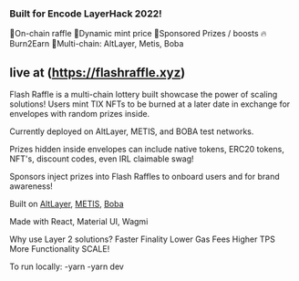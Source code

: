 ### Built for Encode LayerHack 2022!
🎫On-chain raffle
🧨Dynamic mint price
🎁Sponsored Prizes / boosts
🔥Burn2Earn
🔗Multi-chain: AltLayer, Metis, Boba

## live at (https://flashraffle.xyz)

Flash Raffle is a multi-chain lottery built showcase the power of scaling solutions! Users mint TIX NFTs to be burned at a later date in exchange for envelopes with random prizes inside.

Currently deployed on AltLayer, METIS, and BOBA test networks.

Prizes hidden inside envelopes can include native tokens, ERC20 tokens, NFT's, discount codes, even IRL claimable swag!

Sponsors inject prizes into Flash Raffles to onboard users and for brand awareness!

Built on [AltLayer](https://altlayer.io), [METIS](https://metisdao.medium.com/), [Boba](https://boba.network)

Made with React, Material UI, Wagmi

Why use Layer 2 solutions?
Faster Finality
Lower Gas Fees
Higher TPS
More Functionality
SCALE!


To run locally: 
-yarn
-yarn dev
